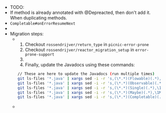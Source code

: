 - TODO:
- If method is already annotated with @Depreacted, then don't add it. When duplicating methods.
- `Completable#onErrorResumeNext`
-
- Migration steps:
	- 1. Checkout `rossendrijver/return_type` in `picnic-error-prone`
	  2.  Checkout `rossendrijver/reactor_migration_setup` in `error-prone-support`
	  3.  
	  4. Finally, update the Javadocs using these commands:
	  ```bash
	  // These are here to update the Javadocs (run multiple times)
	  git ls-files '*.java' | xargs sed -i -r 's,(\*.*)(Flowable)(.*),\1Flux\3,g'
	  git ls-files '*.java' | xargs sed -i -r 's,(\*.*)(Observable)(.*),\1Flux\3,g'
	  git ls-files '*.java' | xargs sed -i -r 's,(\*.*)(Single)(.*),\1Mono\3,g'
	  git ls-files '*.java' | xargs sed -i -r 's,(\*.*)(Maybe)(.*),\1Mono\3,g'
	  git ls-files '*.java' | xargs sed -i -r 's,(\*.*)(Completable)(.*),\1Mono\3,g'
	  ```
	-